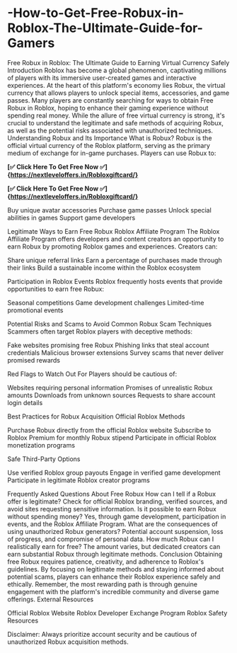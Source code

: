 # -How-to-Get-Free-Robux-in-Roblox-The-Ultimate-Guide-for-Gamers
Free Robux in Roblox: The Ultimate Guide to Earning Virtual Currency Safely
Introduction
Roblox has become a global phenomenon, captivating millions of players with its immersive user-created games and interactive experiences. At the heart of this platform's economy lies Robux, the virtual currency that allows players to unlock special items, accessories, and game passes. Many players are constantly searching for ways to obtain Free Robux in Roblox, hoping to enhance their gaming experience without spending real money. While the allure of free virtual currency is strong, it's crucial to understand the legitimate and safe methods of acquiring Robux, as well as the potential risks associated with unauthorized techniques.
Understanding Robux and Its Importance
What is Robux?
Robux is the official virtual currency of the Roblox platform, serving as the primary medium of exchange for in-game purchases. Players can use Robux to:

**[✅ Click Here To Get Free Now ✅]{https://nextleveloffers.in/Robloxgiftcard/}**

**[✅ Click Here To Get Free Now ✅]{https://nextleveloffers.in/Robloxgiftcard/}**

Buy unique avatar accessories
Purchase game passes
Unlock special abilities in games
Support game developers

Legitimate Ways to Earn Free Robux
Roblox Affiliate Program
The Roblox Affiliate Program offers developers and content creators an opportunity to earn Robux by promoting Roblox games and experiences. Creators can:

Share unique referral links
Earn a percentage of purchases made through their links
Build a sustainable income within the Roblox ecosystem

Participation in Roblox Events
Roblox frequently hosts events that provide opportunities to earn free Robux:

Seasonal competitions
Game development challenges
Limited-time promotional events

Potential Risks and Scams to Avoid
Common Robux Scam Techniques
Scammers often target Roblox players with deceptive methods:

Fake websites promising free Robux
Phishing links that steal account credentials
Malicious browser extensions
Survey scams that never deliver promised rewards

Red Flags to Watch Out For
Players should be cautious of:

Websites requiring personal information
Promises of unrealistic Robux amounts
Downloads from unknown sources
Requests to share account login details

Best Practices for Robux Acquisition
Official Roblox Methods

Purchase Robux directly from the official Roblox website
Subscribe to Roblox Premium for monthly Robux stipend
Participate in official Roblox monetization programs

Safe Third-Party Options

Use verified Roblox group payouts
Engage in verified game development
Participate in legitimate Roblox creator programs

Frequently Asked Questions About Free Robux
How can I tell if a Robux offer is legitimate?
Check for official Roblox branding, verified sources, and avoid sites requesting sensitive information.
Is it possible to earn Robux without spending money?
Yes, through game development, participation in events, and the Roblox Affiliate Program.
What are the consequences of using unauthorized Robux generators?
Potential account suspension, loss of progress, and compromise of personal data.
How much Robux can I realistically earn for free?
The amount varies, but dedicated creators can earn substantial Robux through legitimate methods.
Conclusion
Obtaining free Robux requires patience, creativity, and adherence to Roblox's guidelines. By focusing on legitimate methods and staying informed about potential scams, players can enhance their Roblox experience safely and ethically. Remember, the most rewarding path is through genuine engagement with the platform's incredible community and diverse game offerings.
External Resources

Official Roblox Website
Roblox Developer Exchange Program
Roblox Safety Resources

Disclaimer: Always prioritize account security and be cautious of unauthorized Robux acquisition methods.

